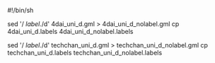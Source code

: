 #!/bin/sh

sed '/ *label.*/d' 4dai_uni_d.gml > 4dai_uni_d_nolabel.gml
cp 4dai_uni_d.labels 4dai_uni_d_nolabel.labels

sed '/ *label.*/d' techchan_uni_d.gml > techchan_uni_d_nolabel.gml
cp techchan_uni_d.labels techchan_uni_d_nolabel.labels
